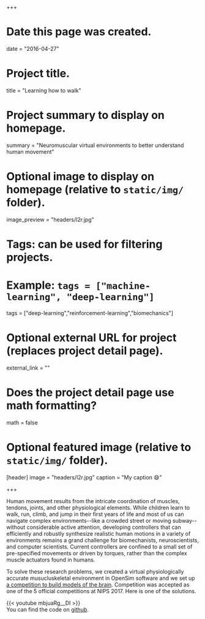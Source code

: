 +++
# Date this page was created.
date = "2016-04-27"

# Project title.
title = "Learning how to walk"

# Project summary to display on homepage.
summary = "Neuromuscular virtual environments to better understand human movement"

# Optional image to display on homepage (relative to `static/img/` folder).
image_preview = "headers/l2r.jpg"

# Tags: can be used for filtering projects.
# Example: `tags = ["machine-learning", "deep-learning"]`
tags = ["deep-learning","reinforcement-learning","biomechanics"]

# Optional external URL for project (replaces project detail page).
external_link = ""

# Does the project detail page use math formatting?
math = false

# Optional featured image (relative to `static/img/` folder).
[header]
image = "headers/l2r.jpg"
caption = "My caption :smile:"

+++

Human movement results from the intricate coordination of muscles, tendons, joints, and other physiological elements. While children learn to walk, run, climb, and jump in their first years of life and most of us can navigate complex environments--like a crowded street or moving subway--without considerable active attention, developing controllers that can efficiently and robustly synthesize realistic human motions in a variety of environments remains a grand challenge for biomechanists, neuroscientists, and computer scientists. Current controllers are confined to a small set of pre-specified movements or driven by torques, rather than the complex muscle actuators found in humans.

To solve these research problems, we created a virtual physiologically accurate musucluskeletal environment in OpenSim software and we set up [a competition to build models of the brain](https://www.crowdai.org/challenges/nips-2017-learning-to-run). Competition was accepted as one of the 5 official competitions at NIPS 2017. Here is one of the solutions.

{{< youtube mbjuaRg__DI >}}
<br>
You can find the code on [github](http://github.com/stanfordnmbl/osim-rl).
